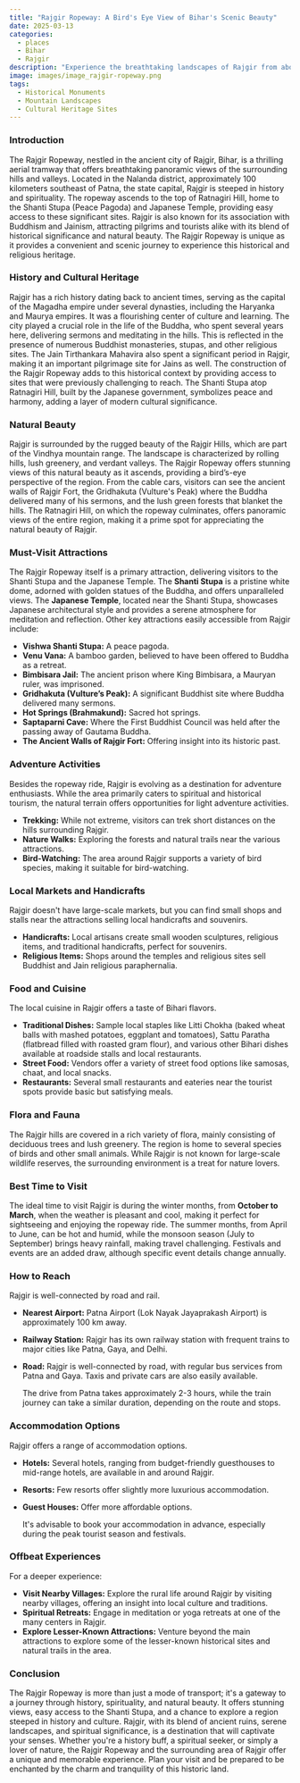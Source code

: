```yaml
---
title: "Rajgir Ropeway: A Bird's Eye View of Bihar's Scenic Beauty"
date: 2025-03-13
categories:
  - places
  - Bihar
  - Rajgir
description: "Experience the breathtaking landscapes of Rajgir from above with the Rajgir Ropeway. This thrilling ride offers a bird's eye view of the scenic valleys and connects key religious sites, providing an unforgettable adventure while showcasing the natural beauty of Bihar."
image: images/image_rajgir-ropeway.png
tags: 
  - Historical Monuments
  - Mountain Landscapes
  - Cultural Heritage Sites
---
```



### **Introduction**

The Rajgir Ropeway, nestled in the ancient city of Rajgir, Bihar, is a thrilling aerial tramway that offers breathtaking panoramic views of the surrounding hills and valleys. Located in the Nalanda district, approximately 100 kilometers southeast of Patna, the state capital, Rajgir is steeped in history and spirituality. The ropeway ascends to the top of Ratnagiri Hill, home to the Shanti Stupa (Peace Pagoda) and Japanese Temple, providing easy access to these significant sites. Rajgir is also known for its association with Buddhism and Jainism, attracting pilgrims and tourists alike with its blend of historical significance and natural beauty. The Rajgir Ropeway is unique as it provides a convenient and scenic journey to experience this historical and religious heritage.

### **History and Cultural Heritage**

Rajgir has a rich history dating back to ancient times, serving as the capital of the Magadha empire under several dynasties, including the Haryanka and Maurya empires. It was a flourishing center of culture and learning. The city played a crucial role in the life of the Buddha, who spent several years here, delivering sermons and meditating in the hills. This is reflected in the presence of numerous Buddhist monasteries, stupas, and other religious sites. The Jain Tirthankara Mahavira also spent a significant period in Rajgir, making it an important pilgrimage site for Jains as well. The construction of the Rajgir Ropeway adds to this historical context by providing access to sites that were previously challenging to reach. The Shanti Stupa atop Ratnagiri Hill, built by the Japanese government, symbolizes peace and harmony, adding a layer of modern cultural significance.

###  **Natural Beauty**

Rajgir is surrounded by the rugged beauty of the Rajgir Hills, which are part of the Vindhya mountain range. The landscape is characterized by rolling hills, lush greenery, and verdant valleys. The Rajgir Ropeway offers stunning views of this natural beauty as it ascends, providing a bird’s-eye perspective of the region.  From the cable cars, visitors can see the ancient walls of Rajgir Fort, the Gridhakuta (Vulture's Peak) where the Buddha delivered many of his sermons, and the lush green forests that blanket the hills. The Ratnagiri Hill, on which the ropeway culminates, offers panoramic views of the entire region, making it a prime spot for appreciating the natural beauty of Rajgir.

### **Must-Visit Attractions**

The Rajgir Ropeway itself is a primary attraction, delivering visitors to the Shanti Stupa and the Japanese Temple. The **Shanti Stupa**  is a pristine white dome, adorned with golden statues of the Buddha, and offers unparalleled views. The **Japanese Temple**, located near the Shanti Stupa, showcases Japanese architectural style and provides a serene atmosphere for meditation and reflection. Other key attractions easily accessible from Rajgir include:

*   **Vishwa Shanti Stupa:** A peace pagoda.
*   **Venu Vana:** A bamboo garden, believed to have been offered to Buddha as a retreat.
*   **Bimbisara Jail:** The ancient prison where King Bimbisara, a Mauryan ruler, was imprisoned.
*   **Gridhakuta (Vulture’s Peak):** A significant Buddhist site where Buddha delivered many sermons.
*   **Hot Springs (Brahmakund):** Sacred hot springs.
*   **Saptaparni Cave:** Where the First Buddhist Council was held after the passing away of Gautama Buddha.
*   **The Ancient Walls of Rajgir Fort:** Offering insight into its historic past.

### **Adventure Activities**

Besides the ropeway ride, Rajgir is evolving as a destination for adventure enthusiasts. While the area primarily caters to spiritual and historical tourism, the natural terrain offers opportunities for light adventure activities.

*   **Trekking:** While not extreme, visitors can trek short distances on the hills surrounding Rajgir.
*   **Nature Walks:** Exploring the forests and natural trails near the various attractions.
*   **Bird-Watching:** The area around Rajgir supports a variety of bird species, making it suitable for bird-watching.

### **Local Markets and Handicrafts**

Rajgir doesn't have large-scale markets, but you can find small shops and stalls near the attractions selling local handicrafts and souvenirs.

*   **Handicrafts:** Local artisans create small wooden sculptures, religious items, and traditional handicrafts, perfect for souvenirs.
*   **Religious Items:** Shops around the temples and religious sites sell Buddhist and Jain religious paraphernalia.

### **Food and Cuisine**

The local cuisine in Rajgir offers a taste of Bihari flavors.

*   **Traditional Dishes:** Sample local staples like Litti Chokha (baked wheat balls with mashed potatoes, eggplant and tomatoes), Sattu Paratha (flatbread filled with roasted gram flour), and various other Bihari dishes available at roadside stalls and local restaurants.
*   **Street Food:** Vendors offer a variety of street food options like samosas, chaat, and local snacks.
*   **Restaurants:** Several small restaurants and eateries near the tourist spots provide basic but satisfying meals.

### **Flora and Fauna**

The Rajgir hills are covered in a rich variety of flora, mainly consisting of deciduous trees and lush greenery. The region is home to several species of birds and other small animals. While Rajgir is not known for large-scale wildlife reserves, the surrounding environment is a treat for nature lovers.

### **Best Time to Visit**

The ideal time to visit Rajgir is during the winter months, from **October to March**, when the weather is pleasant and cool, making it perfect for sightseeing and enjoying the ropeway ride. The summer months, from April to June, can be hot and humid, while the monsoon season (July to September) brings heavy rainfall, making travel challenging. Festivals and events are an added draw, although specific event details change annually.

### **How to Reach**

Rajgir is well-connected by road and rail.

*   **Nearest Airport:** Patna Airport (Lok Nayak Jayaprakash Airport) is approximately 100 km away.
*   **Railway Station:** Rajgir has its own railway station with frequent trains to major cities like Patna, Gaya, and Delhi.
*   **Road:** Rajgir is well-connected by road, with regular bus services from Patna and Gaya. Taxis and private cars are also easily available.

    The drive from Patna takes approximately 2-3 hours, while the train journey can take a similar duration, depending on the route and stops.

### **Accommodation Options**

Rajgir offers a range of accommodation options.

*   **Hotels:** Several hotels, ranging from budget-friendly guesthouses to mid-range hotels, are available in and around Rajgir. 
*   **Resorts:** Few resorts offer slightly more luxurious accommodation.
*   **Guest Houses:** Offer more affordable options.

    It's advisable to book your accommodation in advance, especially during the peak tourist season and festivals.

### **Offbeat Experiences**

For a deeper experience:

*   **Visit Nearby Villages:** Explore the rural life around Rajgir by visiting nearby villages, offering an insight into local culture and traditions.
*   **Spiritual Retreats:** Engage in meditation or yoga retreats at one of the many centers in Rajgir.
*   **Explore Lesser-Known Attractions:** Venture beyond the main attractions to explore some of the lesser-known historical sites and natural trails in the area.

### **Conclusion**

The Rajgir Ropeway is more than just a mode of transport; it's a gateway to a journey through history, spirituality, and natural beauty. It offers stunning views, easy access to the Shanti Stupa, and a chance to explore a region steeped in history and culture. Rajgir, with its blend of ancient ruins, serene landscapes, and spiritual significance, is a destination that will captivate your senses. Whether you're a history buff, a spiritual seeker, or simply a lover of nature, the Rajgir Ropeway and the surrounding area of Rajgir offer a unique and memorable experience. Plan your visit and be prepared to be enchanted by the charm and tranquility of this historic land.


